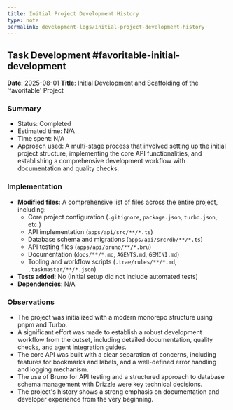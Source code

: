 ```yaml
---
title: Initial Project Development History
type: note
permalink: development-logs/initial-project-development-history
---
```


## Task Development #favoritable-initial-development
**Date**: 2025-08-01
**Title**: Initial Development and Scaffolding of the 'favoritable' Project

### Summary
- Status: Completed
- Estimated time: N/A
- Time spent: N/A
- Approach used: A multi-stage process that involved setting up the initial project structure, implementing the core API functionalities, and establishing a comprehensive development workflow with documentation and quality checks.

### Implementation
- **Modified files**: A comprehensive list of files across the entire project, including:
  - Core project configuration (`.gitignore`, `package.json`, `turbo.json`, etc.)
  - API implementation (`apps/api/src/**/*.ts`)
  - Database schema and migrations (`apps/api/src/db/**/*.ts`)
  - API testing files (`apps/api/bruno/**/*.bru`)
  - Documentation (`docs/**/*.md`, `AGENTS.md`, `GEMINI.md`)
  - Tooling and workflow scripts (`.trae/rules/**/*.md`, `.taskmaster/**/*.json`)
- **Tests added**: No (Initial setup did not include automated tests)
- **Dependencies**: N/A

### Observations
- The project was initialized with a modern monorepo structure using pnpm and Turbo.
- A significant effort was made to establish a robust development workflow from the outset, including detailed documentation, quality checks, and agent integration guides.
- The core API was built with a clear separation of concerns, including features for bookmarks and labels, and a well-defined error handling and logging mechanism.
- The use of Bruno for API testing and a structured approach to database schema management with Drizzle were key technical decisions.
- The project's history shows a strong emphasis on documentation and developer experience from the very beginning.